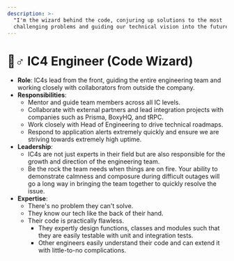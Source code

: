 ```yaml
---
description: >-
  "I'm the wizard behind the code, conjuring up solutions to the most
  challenging problems and guiding our technical vision into the future."
---
```


# 🧙♂ IC4 Engineer (Code Wizard)

* **Role**: IC4s lead from the front, guiding the entire engineering team and working closely with collaborators from outside the company.
* **Responsibilities**:
  * Mentor and guide team members across all IC levels.
  * Collaborate with external partners and lead integration projects with companies such as Prisma, BoxyHQ, and tRPC.
  * Work closely with Head of Engineering to drive technical roadmaps.
  * Respond to application alerts extremely quickly and ensure we are striving towards extremely high uptime.
* **Leadership**:&#x20;
  * IC4s are not just experts in their field but are also responsible for the growth and direction of the engineering team.&#x20;
  * Be the rock the team needs when things are on fire. Your ability to demonstrate calmness and composure during difficult outages will go a long way in bringing the team together to quickly resolve the issue.
* **Expertise**:&#x20;
  * There's no problem they can't solve.&#x20;
  * They know our tech like the back of their hand.
  * Their code is practically flawless.&#x20;
    * They expertly design functions, classes and modules such that they are easily testable with unit and integration tests.&#x20;
    * Other engineers easily understand their code and can extend it with little-to-no complications.
